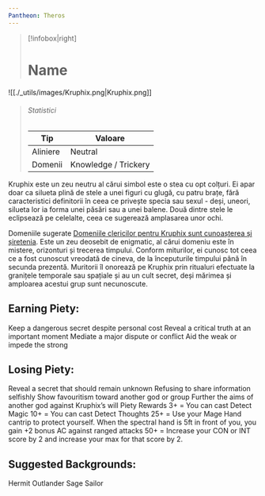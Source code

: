 ```yaml
---
Pantheon: Theros
---
```


> [!infobox|right]
> # Name
![[./_utils/images/Kruphix.png|Kruphix.png]]
> ###### Statistici
> | Tip |  Valoare |
> | ---- | ---- |
> | Aliniere | Neutral |
> | Domenii | Knowledge / Trickery |

Kruphix este un zeu neutru al cărui simbol este o stea cu opt colțuri. Ei apar doar ca silueta plină de stele a unei figuri cu glugă, cu patru brațe, fără caracteristici definitorii în ceea ce privește specia sau sexul - deși, uneori, silueta lor ia forma unei păsări sau a unei balene. Două dintre stele le eclipsează pe celelalte, ceea ce sugerează amplasarea unor ochi.

Domeniile sugerate [Domeniile clericilor pentru Kruphix sunt cunoașterea și șiretenia](https://www.cbr.com/dnd-5e-trickery-cleric-build-guide-wotc/). Este un zeu deosebit de enigmatic, al cărui domeniu este în mistere, orizonturi și trecerea timpului. Conform miturilor, ei cunosc tot ceea ce a fost cunoscut vreodată de cineva, de la începuturile timpului până în secunda prezentă. Muritorii îl onorează pe Kruphix prin ritualuri efectuate la granițele temporale sau spațiale și au un cult secret, deși mărimea și amploarea acestui grup sunt necunoscute.


## Earning Piety:
Keep a dangerous secret despite personal cost
Reveal a critical truth at an important moment
Mediate a major dispute or conflict
Aid the weak or impede the strong
## Losing Piety:
Reveal a secret that should remain unknown
Refusing to share information selfishly
Show favouritism toward another god or group
Further the aims of another god against Kruphix’s will
Piety Rewards
3+ = You can cast Detect Magic
10+ = You can cast Detect Thoughts
25+ = Use your Mage Hand cantrip to protect yourself. When the spectral hand is 5ft in front of you, you gain +2 bonus AC against ranged attacks
50+ = Increase your CON or INT score by 2 and increase your max for that score by 2.
## Suggested Backgrounds:
Hermit
Outlander
Sage
Sailor
